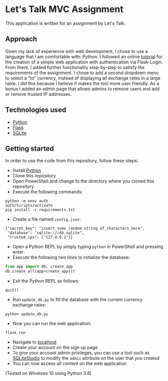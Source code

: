# Let's Talk MVC Assignment

This application is written for an assignment by Let's Talk.

## Approach

Given my lack of experience with web development, I chose to use a language that I am comfortable with: Python.
I followed an online [tutorial](https://www.digitalocean.com/community/tutorials/how-to-add-authentication-to-your-app-with-flask-login) for the creation of a simple web application with authentication via Flask-Login.
From there, I added further functionality step-by-step to satisfy the requirements of the assignment.
I chose to add a second dropdown menu to select a "to" currency, instead of displaying all exchange rates in a large table.
I did this because I believe it makes the tool more user friendly. As a bonus I added an admin page that allows admins to remove users and add or remove trusted IP addresses.

## Technologies used

* [Python](https://www.python.org/)
* [Flask](https://flask.palletsprojects.com/en/1.1.x/)
* [SQLite](https://www.sqlite.org/index.html)

## Getting started

In order to use the code from this repository, follow these steps:

* Install [Python](https://www.python.org/)
* Clone this repository
* Open PowerShell and change to the directory where you cloned this repository
* Execute the following commands:
```
python -m venv auth
auth/Scripts/activate
pip install -r requirements.txt
```
* Create a file named `config.json`:
```
{"secret_key": "insert_some_random_string_of_characters_here",
 "database": "sqlite:///db.sqlite",
 "trusted_ips": ["127.0.0.1"]}
```
* Open a Python REPL by simply typing `python` in PowerShell and pressing enter.
* Execute the following two lines to initialize the database:
```python
from app import db, create_app
db.create_all(app=create_app())
```
* Exit the Python REPL as follows:
```
quit()
```
* Run `update_db.py` to fill the database with the current currency exchange rates:
```
python update_db.py
```
* Now you can run the web application:
```
flask run
```
* Navigate to [localhost](http://localhost:5000)
* Create your account on the sign up page
* To give your account admin privileges, you can use a tool such as [SQLiteStudio](https://sqlitestudio.pl/) to modify the `admin` attribute on the user that you created
* You can now access all content on the web application

(Tested on Windows 10 using Python 3.8)